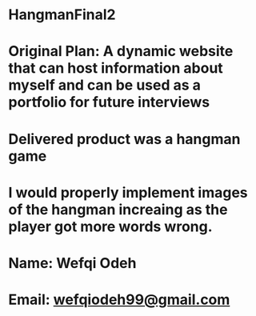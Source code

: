 # HangmanFinal2

# Original Plan: A dynamic website that can host information about myself and can be used as a portfolio for future interviews

# Delivered product was a hangman game

# I would properly implement images of the hangman increaing as the player got more words wrong.

# Name: Wefqi Odeh
# Email: wefqiodeh99@gmail.com